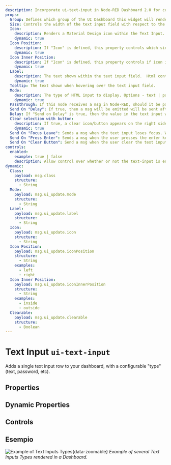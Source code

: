 ```yaml
---
description: Incorporate ui-text-input in Node-RED Dashboard 2.0 for customizable, user-driven data entry and feedback.
props:
  Group: Defines which group of the UI Dashboard this widget will render in.
  Size: Controls the width of the text input field with respect to the parent group. Maximum value is the width of the group.
  Icon:
    description: Renders a Material Design icon within the Text Input. There is no need to include the "mdi-" prefix.
    dynamic: true
  Icon Position:
    description: If "Icon" is defined, this property controls which side of the "Label" the icon will render on.
    dynamic: true
  Icon Inner Position:
    description: If "Icon" is defined, this property controls if icon is render inside or outside the text input box.
    dynamic: true
  Label:
    description: The text shown within the text input field.  Html content is allowed.
    dynamic: true
  Tooltip: The text shown when hovering over the text input field.
  Mode:
    description: The type of HTML input to display. Options - text | password | email | number | tel | color | date | time | week | month | datetime-local
    dynamic: true
  Passthrough: If this node receives a msg in Node-RED, should it be passed through to the output as if a new value was inserted to the input?
  Send On "Delay": If true, then a msg will be emitted will be sent after the delay specified in "Delay (ms)".
  Delay: If "Send on Delay" is true, then the value in the text input will be send after this (ms) delay.
  Clear selection with button:
    description: If true, a clear icon/button appears on the right side to clear the text input
    dynamic: true
  Send On "Focus Leave": Sends a msg when the text input loses focus. Will always send, even if the value has not changed.
  Send On "Press Enter": Sends a msg when the user presses the enter key. Will always send, even if the value has not changed.
  Send On "Clear Button": Send a msg when the user clear the text input using the clear button, the "Clear Selection" button must be enabled.
controls:
  enabled:
    example: true | false
    description: Allow control over whether or not the text-input is enabled
dynamic:
  Class:
    payload: msg.class
    structure:
      - String
  Mode:
    payload: msg.ui_update.mode
    structure:
      - String
  Label:
    payload: msg.ui_update.label
    structure:
      - String
  Icon:
    payload: msg.ui_update.icon
    structure:
      - String
  Icon Position:
    payload: msg.ui_update.iconPosition
    structure:
      - String
    examples:
      - left
      - right
  Icon Inner Position:
    payload: msg.ui_update.iconInnerPosition
    structure:
      - String
    examples:
      - inside
      - outside
  Clearable:
    payload: msg.ui_update.clearable
    structure:
      - Boolean
---
```


<script setup>
    import TryDemo from "./../../components/TryDemo.vue"
</script>

<TryDemo href="text-input">

# Text Input `ui-text-input`

</TryDemo>

Adds a single text input row to your dashboard, with a configurable "type" (text, password, etc).

## Properties

<PropsTable/>

## Dynamic Properties

<DynamicPropsTable/>

## Controls

<ControlsTable/>

## Esempio

![Example of Text Inputs Types](/images/node-examples/ui-text-input.png "Example of Text Inputs Types"){data-zoomable}
_Example of several Text Inputs Types rendered in a Dashboard._
